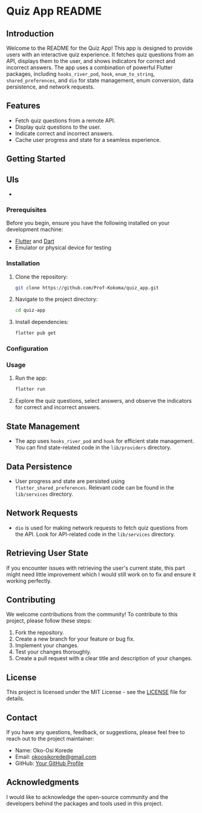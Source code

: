# Quiz App README

## Introduction

Welcome to the README for the Quiz App! This app is designed to provide users with an interactive quiz experience. It fetches quiz questions from an API, displays them to the user, and shows indicators for correct and incorrect answers. The app uses a combination of powerful Flutter packages, including `hooks_river_pod`, `hook`, `enum_to_string`, `shared_preferences`, and `dio` for state management, enum conversion, data persistence, and network requests.

## Features

- Fetch quiz questions from a remote API.
- Display quiz questions to the user.
- Indicate correct and incorrect answers.
- Cache user progress and state for a seamless experience.

## Getting Started

## UIs

-

### Prerequisites

Before you begin, ensure you have the following installed on your development machine:

- [Flutter](https://flutter.dev/) and [Dart](https://dart.dev/)
- Emulator or physical device for testing

### Installation

1. Clone the repository:

   ```bash
   git clone https://github.com/Prof-Kokoma/quiz_app.git
   ```

2. Navigate to the project directory:

   ```bash
   cd quiz-app
   ```

3. Install dependencies:

   ```bash
   flutter pub get
   ```

### Configuration

### Usage

1. Run the app:

   ```bash
   flutter run
   ```

2. Explore the quiz questions, select answers, and observe the indicators for correct and incorrect answers.

## State Management

- The app uses `hooks_river_pod` and `hook` for efficient state management. You can find state-related code in the `lib/providers` directory.

## Data Persistence

- User progress and state are persisted using `flutter_shared_preferences`. Relevant code can be found in the `lib/services` directory.

## Network Requests

- `dio` is used for making network requests to fetch quiz questions from the API. Look for API-related code in the `lib/services` directory.

## Retrieving User State

If you encounter issues with retrieving the user's current state, this part might need little improvement which I would still work on to fix and ensure it working perfectly.

## Contributing

We welcome contributions from the community! To contribute to this project, please follow these steps:

1. Fork the repository.
2. Create a new branch for your feature or bug fix.
3. Implement your changes.
4. Test your changes thoroughly.
5. Create a pull request with a clear title and description of your changes.

## License

This project is licensed under the MIT License - see the [LICENSE](LICENSE) file for details.

## Contact

If you have any questions, feedback, or suggestions, please feel free to reach out to the project maintainer:

- Name: Oko-Osi Korede
- Email: okoosikorede@gmail.com
- GitHub: [Your GitHub Profile](https://github.com/Prof-Kokoma)

## Acknowledgments

I would like to acknowledge the open-source community and the developers behind the packages and tools used in this project.

